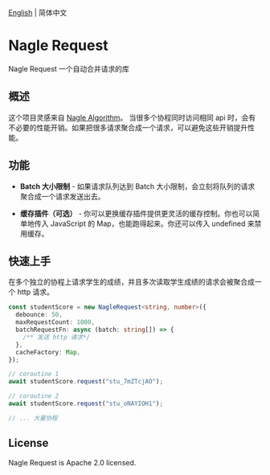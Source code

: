 [English](./README.md) | 简体中文

# Nagle Request

Nagle Request 一个自动合并请求的库

## 概述

这个项目灵感来自 [Nagle Algorithm](https://en.wikipedia.org/wiki/Nagle%27s_algorithm)。 当很多个协程同时访问相同 api 时，会有不必要的性能开销。如果把很多请求聚合成一个请求，可以避免这些开销提升性能。

## 功能

- **Batch 大小限制** - 如果请求队列达到 Batch 大小限制，会立刻将队列的请求聚合成一个请求发送出去。

- **缓存插件（可选）** - 你可以更换缓存插件提供更灵活的缓存控制。你也可以简单地传入 JavaScript 的 Map，也能跑得起来。你还可以传入 undefined 来禁用缓存。

## 快速上手

在多个独立的协程上请求学生的成绩，并且多次读取学生成绩的请求会被聚合成一个 http 请求。

```ts
const studentScore = new NagleRequest<string, number>({
  debounce: 50,
  maxRequestCount: 1000,
  batchRequestFn: async (batch: string[]) => {
    /** 发送 http 请求*/
  },
  cacheFactory: Map,
});

// coroutine 1
await studentScore.request("stu_7mZTcjAO");

// coroutine 2
await studentScore.request("stu_oNAYIOH1");

// ... 大量协程
```

## License

Nagle Request is Apache 2.0 licensed.
